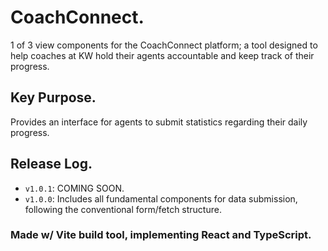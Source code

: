 # CoachConnect.
1 of 3 view components for the CoachConnect platform; a tool designed to help coaches at KW hold their agents accountable and keep track of their progress.

## Key Purpose.
Provides an interface for agents to submit statistics regarding their daily progress. 

## Release Log.
* `v1.0.1`: COMING SOON.
* `v1.0.0`: Includes all fundamental components for data submission, following the conventional form/fetch structure.

### Made w/ Vite build tool, implementing React and TypeScript.
